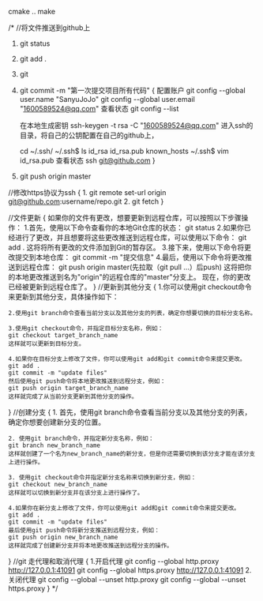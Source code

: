 cmake ..
make


/*
//将文件推送到github上
1. git status
2. git add .
3. git
4. git commit -m "第一次提交项目所有代码"
{
    配置账户
    git config --global user.name "SanyuJoJo"
    git config --global user.email "1600589524@qq.com"
    查看状态
    git config --list
    
    在本地生成密钥
    ssh-keygen -t rsa -C "1600589524@qq.com"
    进入ssh的目录，将自己的公钥配置在自己的github上，
    
    cd ~/.ssh/
    ~/.ssh$ ls
    id_rsa  id_rsa.pub  known_hosts
    ~/.ssh$ vim id_rsa.pub
    查看状态
    ssh git@github.com
}
5. git push origin master

//修改https协议为ssh
{
    1. git remote set-url origin git@github.com:username/repo.git
    2. git fetch
}

//文件更新
{
    如果你的文件有更改，想要更新到远程仓库，可以按照以下步骤操作：
    1.首先，使用以下命令查看你的本地Git仓库的状态：
    git status
    2.如果你已经进行了更改，并且想要将这些更改推送到远程仓库，可以使用以下命令：
    git add .
    这将将所有更改的文件添加到Git的暂存区。
    3.接下来，使用以下命令将更改提交到本地仓库：
    git commit -m "提交信息"
    4.最后，使用以下命令将更改推送到远程仓库：
    git push origin master(先拉取（git pull ...）后push)
    这将把你的本地更改推送到名为"origin"的远程仓库的"master"分支上。
    现在，你的更改已经被更新到远程仓库了。
}
//更新到其他分支
{
    1.你可以使用git checkout命令来更新到其他分支，具体操作如下：

    2.使用git branch命令查看当前分支以及其他分支的列表，确定你想要切换的目标分支名称。

    3.使用git checkout命令，并指定目标分支名称，例如：
    git checkout target_branch_name
    这样就可以更新到目标分支。

    4.如果你在目标分支上修改了文件，你可以使用git add和git commit命令来提交更改。
    git add .
    git commit -m "update files"
    然后使用git push命令将本地更改推送到远程分支，例如：
    git push origin target_branch_name
    这样就完成了从当前分支更新到其他分支的操作。

}
//创建分支
{
    1. 首先，使用git branch命令查看当前分支以及其他分支的列表，确定你想要创建新分支的位置。

    2. 使用git branch命令，并指定新分支名称，例如：
    git branch new_branch_name
    这样就创建了一个名为new_branch_name的新分支，但是你还需要切换到该分支才能在该分支上进行操作。

    3. 使用git checkout命令并指定新分支名称来切换到新分支，例如：
    git checkout new_branch_name
    这样就可以切换到新分支并在该分支上进行操作了。

    4.如果你在新分支上修改了文件，你可以使用git add和git commit命令来提交更改。
    git add .
    git commit -m "update files"
    最后使用git push命令将新分支推送到远程分支，例如：
    git push origin new_branch_name
    这样就完成了创建新分支并将本地更改推送到远程分支的操作。

}
//git 走代理和取消代理
{
    1.开启代理
    git config --global http.proxy http://127.0.0.1:41091
    git config --global https.proxy http://127.0.0.1:41091
    2. 关闭代理
    git config --global --unset http.proxy
    git config --global --unset https.proxy
}
*/

